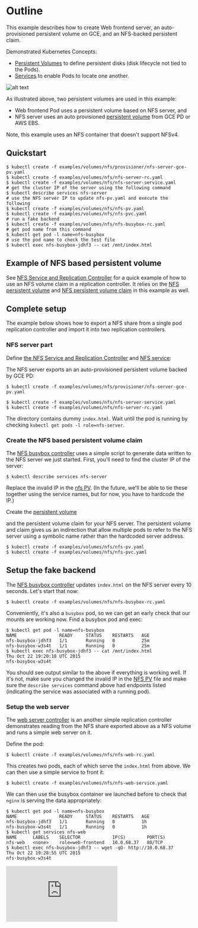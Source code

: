 # Outline

This example describes how to create Web frontend server, an auto-provisioned persistent volume on GCE, and an NFS-backed persistent claim.

Demonstrated Kubernetes Concepts:

* [Persistent Volumes](https://kubernetes.io/docs/concepts/storage/persistent-volumes/) to
  define persistent disks (disk lifecycle not tied to the Pods).
* [Services](https://kubernetes.io/docs/concepts/services-networking/service/) to enable Pods to
  locate one another.

![alt text][nfs pv example]

As illustrated above, two persistent volumes are used in this example:

- Web frontend Pod uses a persistent volume based on NFS server, and
- NFS server uses an auto provisioned [persistent volume](https://kubernetes.io/docs/concepts/storage/persistent-volumes/) from GCE PD or AWS EBS.

Note, this example uses an NFS container that doesn't support NFSv4.

[nfs pv example]: nfs-pv.png


## Quickstart

```console
$ kubectl create -f examples/volumes/nfs/provisioner/nfs-server-gce-pv.yaml
$ kubectl create -f examples/volumes/nfs/nfs-server-rc.yaml
$ kubectl create -f examples/volumes/nfs/nfs-server-service.yaml
# get the cluster IP of the server using the following command
$ kubectl describe services nfs-server
# use the NFS server IP to update nfs-pv.yaml and execute the following
$ kubectl create -f examples/volumes/nfs/nfs-pv.yaml
$ kubectl create -f examples/volumes/nfs/nfs-pvc.yaml
# run a fake backend
$ kubectl create -f examples/volumes/nfs/nfs-busybox-rc.yaml
# get pod name from this command
$ kubectl get pod -l name=nfs-busybox
# use the pod name to check the test file
$ kubectl exec nfs-busybox-jdhf3 -- cat /mnt/index.html
```

## Example of NFS based persistent volume

See [NFS Service and Replication Controller](nfs-web-rc.yaml) for a quick example of how to use an NFS
volume claim in a replication controller. It relies on the
[NFS persistent volume](nfs-pv.yaml) and
[NFS persistent volume claim](nfs-pvc.yaml) in this example as well.

## Complete setup

The example below shows how to export a NFS share from a single pod replication
controller and import it into two replication controllers.

### NFS server part

Define [the NFS Service and Replication Controller](nfs-server-rc.yaml) and
[NFS service](nfs-server-service.yaml):

The NFS server exports an an auto-provisioned persistent volume backed by GCE PD:

```console
$ kubectl create -f examples/volumes/nfs/provisioner/nfs-server-gce-pv.yaml
```

```console
$ kubectl create -f examples/volumes/nfs/nfs-server-service.yaml
$ kubectl create -f examples/volumes/nfs/nfs-server-rc.yaml
```

The directory contains dummy `index.html`. Wait until the pod is running
by checking `kubectl get pods -l role=nfs-server`.

### Create the NFS based persistent volume claim

The [NFS busybox controller](nfs-busybox-rc.yaml) uses a simple script to
generate data written to the NFS server we just started. First, you'll need to
find the cluster IP of the server:

```console
$ kubectl describe services nfs-server
```

Replace the invalid IP in the [nfs PV](nfs-pv.yaml). (In the future,
we'll be able to tie these together using the service names, but for
now, you have to hardcode the IP.)

Create the [persistent volume](https://kubernetes.io/docs/concepts/storage/persistent-volumes/)

and the persistent volume claim for your NFS server. The persistent volume and
claim gives us an indirection that allow multiple pods to refer to the NFS
server using a symbolic name rather than the hardcoded server address.

```console
$ kubectl create -f examples/volumes/nfs/nfs-pv.yaml
$ kubectl create -f examples/volumes/nfs/nfs-pvc.yaml
```

## Setup the fake backend

The [NFS busybox controller](nfs-busybox-rc.yaml) updates `index.html` on the
NFS server every 10 seconds. Let's start that now:

```console
$ kubectl create -f examples/volumes/nfs/nfs-busybox-rc.yaml
```

Conveniently, it's also a `busybox` pod, so we can get an early check
that our mounts are working now. Find a busybox pod and exec:

```console
$ kubectl get pod -l name=nfs-busybox
NAME                READY     STATUS    RESTARTS   AGE
nfs-busybox-jdhf3   1/1       Running   0          25m
nfs-busybox-w3s4t   1/1       Running   0          25m
$ kubectl exec nfs-busybox-jdhf3 -- cat /mnt/index.html
Thu Oct 22 19:20:18 UTC 2015
nfs-busybox-w3s4t
```

You should see output similar to the above if everything is working well. If
it's not, make sure you changed the invalid IP in the [NFS PV](nfs-pv.yaml) file
and make sure the `describe services` command above had endpoints listed
(indicating the service was associated with a running pod).

### Setup the web server

The [web server controller](nfs-web-rc.yaml) is an another simple replication
controller demonstrates reading from the NFS share exported above as a NFS
volume and runs a simple web server on it.

Define the pod:

```console
$ kubectl create -f examples/volumes/nfs/nfs-web-rc.yaml
```

This creates two pods, each of which serve the `index.html` from above. We can
then use a simple service to front it:

```console
$ kubectl create -f examples/volumes/nfs/nfs-web-service.yaml
```

We can then use the busybox container we launched before to check that `nginx`
is serving the data appropriately:

```console
$ kubectl get pod -l name=nfs-busybox
NAME                READY     STATUS    RESTARTS   AGE
nfs-busybox-jdhf3   1/1       Running   0          1h
nfs-busybox-w3s4t   1/1       Running   0          1h
$ kubectl get services nfs-web
NAME      LABELS    SELECTOR            IP(S)        PORT(S)
nfs-web   <none>    role=web-frontend   10.0.68.37   80/TCP
$ kubectl exec nfs-busybox-jdhf3 -- wget -qO- http://10.0.68.37
Thu Oct 22 19:28:55 UTC 2015
nfs-busybox-w3s4t
```




<!-- BEGIN MUNGE: GENERATED_ANALYTICS -->
[![Analytics](https://kubernetes-site.appspot.com/UA-36037335-10/GitHub/examples/volumes/nfs/README.md?pixel)]()
<!-- END MUNGE: GENERATED_ANALYTICS -->
